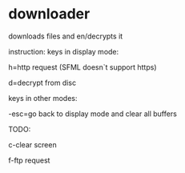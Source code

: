 # downloader
downloads files and en/decrypts it


instruction:
keys in display mode:

h=http request (SFML doesn`t support https)

d=decrypt from disc

keys in other modes:

-esc=go back to display mode and clear all buffers


TODO:

c-clear screen

f-ftp request
